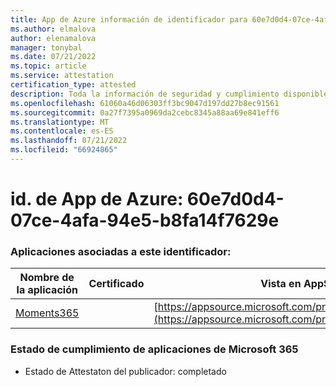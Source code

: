 ```yaml
---
title: App de Azure información de identificador para 60e7d0d4-07ce-4afa-94e5-b8fa14f7629e
ms.author: elmalova
author: elenamalova
manager: tonybal
ms.date: 07/21/2022
ms.topic: article
ms.service: attestation
certification_type: attested
description: Toda la información de seguridad y cumplimiento disponible para 60e7d0d4-07ce-4afa-94e5-b8fa14f7629e.
ms.openlocfilehash: 61060a46d06303ff3bc9047d197dd27b8ec91561
ms.sourcegitcommit: 0a27f7395a0969da2cebc8345a88aa69e841eff6
ms.translationtype: MT
ms.contentlocale: es-ES
ms.lasthandoff: 07/21/2022
ms.locfileid: "66924865"
---
```

# <a name="azure-app-id-60e7d0d4-07ce-4afa-94e5-b8fa14f7629e"></a>id. de App de Azure: 60e7d0d4-07ce-4afa-94e5-b8fa14f7629e


### <a name="apps-associated-with-this-id"></a>Aplicaciones asociadas a este identificador:
| **Nombre de la aplicación** | **Certificado** | **Vista en AppSource** |
|--------------|---------------|-----------------------|
| [Moments365](../forward/WA200004337.md) |  | [https://appsource.microsoft.com/product/office/WA200004337](https://appsource.microsoft.com/product/office/WA200004337) |

### <a name="microsoft-365-app-compliance-status"></a>Estado de cumplimiento de aplicaciones de Microsoft 365
- Estado de Attestaton del publicador: completado
